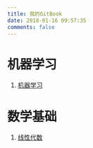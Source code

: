 ```yaml
---
title: 我的GitBook
date: 2018-01-16 09:57:35
comments: false
---
```


# 机器学习
1. [机器学习](/gitbook/machine-learning/)

# 数学基础
1. [线性代数](/gitbook/linear-algebra/)
